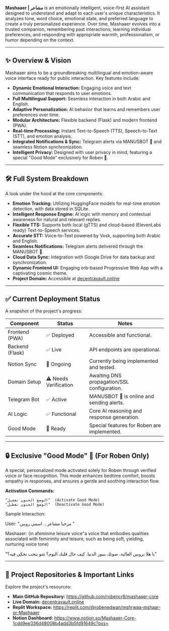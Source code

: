 **Mashaaer | مشاعر** is an emotionally intelligent, voice-first AI assistant designed to understand and adapt to each user's unique characteristics. It analyzes tone, word choice, emotional state, and preferred language to create a truly personalized experience. Over time, Mashaaer evolves into a trusted companion, remembering past interactions, learning individual preferences, and responding with appropriate warmth, professionalism, or humor depending on the context.

---

## ✨ Overview & Vision

Mashaaer aims to be a groundbreaking multilingual and emotion-aware voice interface ready for public interaction. Key features include:

- **Dynamic Emotional Interaction:** Engaging voice and text communication that responds to user emotions.
- **Full Multilingual Support:** Seamless interaction in both Arabic and English.
- **Adaptive Personalization:** AI behavior that learns and remembers user preferences over time.
- **Modular Architecture:** Flexible backend (Flask) and modern frontend (PWA).
- **Real-time Processing:** Instant Text-to-Speech (TTS), Speech-to-Text (STT), and emotion analysis.
- **Integrated Notifications & Sync:** Telegram alerts via MANUSBOT 🤖 and seamless Notion synchronization.
- **Intelligent Privacy:** Designed with user privacy in mind, featuring a special "Good Mode" exclusively for Roben 💜.

---

## 🛠️ Full System Breakdown

A look under the hood at the core components:

- **Emotion Tracking:** Utilizing HuggingFace models for real-time emotion detection, with data stored in SQLite.
- **Intelligent Response Engine:** AI logic with memory and contextual awareness for natural and relevant replies.
- **Flexible TTS:** Supports both local (gTTS) and cloud-based (ElevenLabs ready) Text-to-Speech services.
- **Accurate STT:** Voice-to-Text powered by Vosk, supporting both Arabic and English.
- **Seamless Notifications:** Telegram alerts delivered through the MANUSBOT 🤖.
- **Cloud Data Sync:** Integration with Google Drive for data backup and synchronization.
- **Dynamic Frontend UI:** Engaging orb-based Progressive Web App with a captivating cosmic theme.
- **Project Domain:** Accessible at [decentravault.online](https://decentravault.online)

---

## ✅ Current Deployment Status

A snapshot of the project's progress:

| Component          | Status         | Notes                                      |
|--------------------|----------------|--------------------------------------------|
| Frontend (PWA)     | ✅ Deployed    | Accessible and functional.                 |
| Backend (Flask)    | ✅ Live        | API endpoints are operational.             |
| Notion Sync        | 🔄 Ongoing     | Currently being implemented and tested.    |
| Domain Setup       | ⚠️ Needs Verification | Awaiting DNS propagation/SSL configuration. |
| Telegram Bot       | ✅ Active      | MANUSBOT 🤖 is online and sending alerts.   |
| AI Logic           | ✅ Functional  | Core AI reasoning and response generation. |
| Good Mode          | 💜 Ready       | Special features for Roben are implemented. |

---

## 🔒 Exclusive "Good Mode" 💜 (For Roben Only)

A special, personalized mode activated solely for Roben through verified voice or face recognition. This mode enhances bedtime comfort, boosts empathy in responses, and ensures a gentle and soothing interaction flow.

**Activation Commands:**

```text
"الوضع الحنون تفعيل"  (Activate Good Mode)
"الوضع الحنون تعطيل"  (Deactivate Good Mode)
```


Sample Interaction:

User: "مرحبا مشاعر... اسمي روبين "

Mashaaer: (in afeminine leisure voice"a voice that embodies qualities associated with femininity and leisure, such as being soft, yielding, nurturing voice tone)

"يا هلا بروبين الغالية، صوتك بينور الدنيا. كيف حال قلبك اليوم؟ شو بتحب نحكي فيه؟"

---

## 🔗 Project Repositories & Important Links

Explore the project's resources:

- **Main GitHub Repository:** https://github.com/robencr8/mashaaer-core
- **Live Domain:** [decentravault.online](https://decentravault.online)
- **Replit Workspace:** https://replit.com/@robenedwan/mshrwaa-mshaar-or-Mashaaer
- **Notion Dashboard:** https://www.notion.so/Mashaaer-Core-1cdd9ee336d48008b4add3b5fd91649c?pvs=